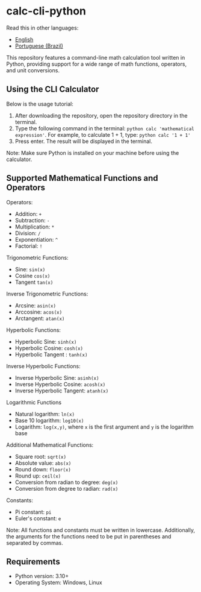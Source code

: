 # calc-cli-python

Read this in other languages:
- [English](https://github.com/JVbitsSoft/calc-cli-python/blob/main/README.md)
- [Portuguese (Brazil)](https://github.com/JVbitsSoft/calc-cli-python/blob/main/README.pt-br.md)

This repository features a command-line math calculation tool written in Python, providing support for a wide range of math functions, operators, and unit conversions.

## Using the CLI Calculator

Below is the usage tutorial:

1.  After downloading the repository, open the repository directory in the terminal.
2.  Type the following command in the terminal: `python calc 'mathematical expression'`. For example, to calculate 1 + 1, type: `python calc '1 + 1'`
3.  Press enter. The result will be displayed in the terminal.

Note: Make sure Python is installed on your machine before using the calculator.

## Supported Mathematical Functions and Operators

Operators:

-   Addition: `+`
-   Subtraction: `-`
-   Multiplication: `*`
-   Division: `/`
-   Exponentiation: `^`
-   Factorial: `!`

Trigonometric Functions:

-   Sine: `sin(x)`
-   Cosine `cos(x)`
-   Tangent `tan(x)`

Inverse Trigonometric Functions:

-   Arcsine: `asin(x)`
-   Arccosine: `acos(x)`
-   Arctangent: `atan(x)`

Hyperbolic Functions:

-   Hyperbolic Sine: `sinh(x)`
-   Hyperbolic Cosine: `cosh(x)`
-   Hyperbolic Tangent : `tanh(x)`

Inverse Hyperbolic Functions:

-   Inverse Hyperbolic Sine: `asinh(x)`
-   Inverse Hyperbolic Cosine: `acosh(x)`
-   Inverse Hyperbolic Tangent: `atanh(x)`

Logarithmic Functions

-   Natural logarithm: `ln(x)`
-   Base 10 logarithm: `log10(x)`
-   Logarithm: `log(x,y)`, where `x` is the first argument and `y` is the logarithm base

Additional Mathematical Functions:

-   Square root: `sqrt(x)`
-   Absolute value: `abs(x)`
-   Round down: `floor(x)`
-   Round up: `ceil(x)`
-   Conversion from radian to degree: `deg(x)`
-   Conversion from degree to radian: `rad(x)`

Constants:

-   Pi constant: `pi`
-   Euler's constant: `e`

Note: All functions and constants must be written in lowercase. Additionally, the arguments for the functions need to be put in parentheses and separated by commas.

## Requirements

-   Python version: 3.10+
-   Operating System: Windows, Linux